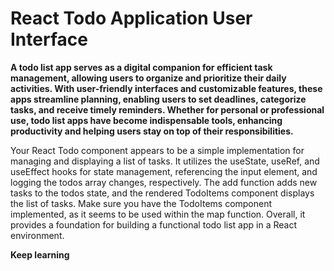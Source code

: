 # React Todo Application User Interface 


**A todo list app serves as a digital companion for efficient task management, allowing users to organize and prioritize their daily activities. With user-friendly interfaces and customizable features, these apps streamline planning, enabling users to set deadlines, categorize tasks, and receive timely reminders. Whether for personal or professional use, todo list apps have become indispensable tools, enhancing productivity and helping users stay on top of their responsibilities.**


Your React Todo component appears to be a simple implementation for managing and displaying a list of tasks. It utilizes the useState, useRef, and useEffect hooks for state management, referencing the input element, and logging the todos array changes, respectively. The add function adds new tasks to the todos state, and the rendered TodoItems component displays the list of tasks. Make sure you have the TodoItems component implemented, as it seems to be used within the map function. Overall, it provides a foundation for building a functional todo list app in a React environment.


**Keep learning**




